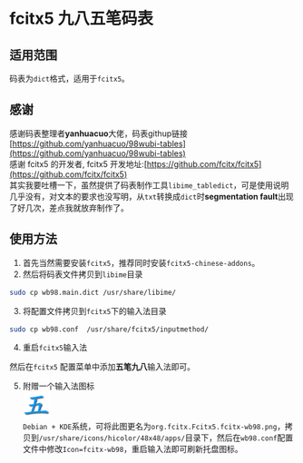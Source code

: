 # fcitx5 九八五笔码表

## 适用范围

码表为`dict`格式，适用于`fcitx5`。  

## 感谢
感谢码表整理者**yanhuacuo**大佬，码表githup链接[https://github.com/yanhuacuo/98wubi-tables](https://github.com/yanhuacuo/98wubi-tables)  
感谢 fcitx5 的开发者, fcitx5 开发地址:[https://github.com/fcitx/fcitx5](https://github.com/fcitx/fcitx5)  
其实我要吐槽一下，虽然提供了码表制作工具`libime_tabledict`，可是使用说明几乎没有，对文本的要求也没写明，从`txt`转换成`dict`时**segmentation fault**出现了好几次，差点我就放弃制作了。  

## 使用方法  
1. 首先当然需要安装`fcitx5`，推荐同时安装`fcitx5-chinese-addons`。  
2. 然后将码表文件拷贝到`libime`目录  
```sh
sudo cp wb98.main.dict /usr/share/libime/
```
3. 将配置文件拷贝到`fcitx5`下的输入法目录
```sh
sudo cp wb98.conf  /usr/share/fcitx5/inputmethod/
```
4. 重启`fcitx5`输入法  

  然后在`fcitx5` 配置菜单中添加**五笔九八**输入法即可。

5. 附赠一个输入法图标  
  ![](org.fcitx.Fcitx5.fcitx-wb98.png)  
  `Debian + KDE`系统，可将此图更名为`org.fcitx.Fcitx5.fcitx-wb98.png`，拷贝到`/usr/share/icons/hicolor/48x48/apps/`目录下，然后在`wb98.conf`配置文件中修改`Icon=fcitx-wb98`，重启输入法即可刷新托盘图标。
